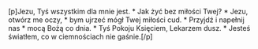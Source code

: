 [p]Jezu, Tyś wszystkim dla mnie jest. * Jak żyć bez miłości Twej? * Jezu, otwórz me oczy, * bym ujrzeć mógł Twej miłości cud. * Przyjdź i napełnij nas * mocą Bożą co dnia. * Tyś Pokoju Księciem, Lekarzem dusz. * Jesteś światłem, co w ciemnościach nie gaśnie.[/p]